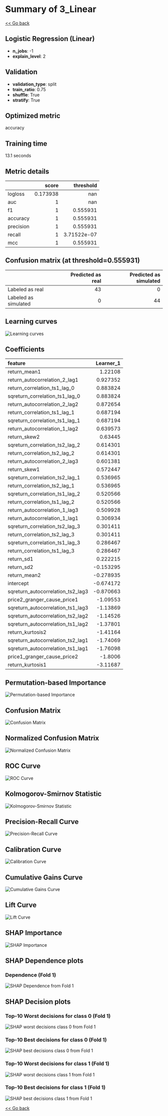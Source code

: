 # Summary of 3_Linear

[<< Go back](../README.md)


## Logistic Regression (Linear)
- **n_jobs**: -1
- **explain_level**: 2

## Validation
 - **validation_type**: split
 - **train_ratio**: 0.75
 - **shuffle**: True
 - **stratify**: True

## Optimized metric
accuracy

## Training time

13.1 seconds

## Metric details
|           |    score |     threshold |
|:----------|---------:|--------------:|
| logloss   | 0.173938 | nan           |
| auc       | 1        | nan           |
| f1        | 1        |   0.555931    |
| accuracy  | 1        |   0.555931    |
| precision | 1        |   0.555931    |
| recall    | 1        |   3.71522e-07 |
| mcc       | 1        |   0.555931    |


## Confusion matrix (at threshold=0.555931)
|                      |   Predicted as real |   Predicted as simulated |
|:---------------------|--------------------:|-------------------------:|
| Labeled as real      |                  43 |                        0 |
| Labeled as simulated |                   0 |                       44 |

## Learning curves
![Learning curves](learning_curves.png)

## Coefficients
| feature                           |   Learner_1 |
|:----------------------------------|------------:|
| return_mean1                      |    1.22108  |
| return_autocorrelation_2_lag1     |    0.927352 |
| return_correlation_ts1_lag_0      |    0.883824 |
| sqreturn_correlation_ts1_lag_0    |    0.883824 |
| return_autocorrelation_2_lag2     |    0.872654 |
| return_correlation_ts1_lag_1      |    0.687194 |
| sqreturn_correlation_ts1_lag_1    |    0.687194 |
| return_autocorrelation_1_lag2     |    0.639573 |
| return_skew2                      |    0.63445  |
| sqreturn_correlation_ts2_lag_2    |    0.614301 |
| return_correlation_ts2_lag_2      |    0.614301 |
| return_autocorrelation_2_lag3     |    0.601381 |
| return_skew1                      |    0.572447 |
| sqreturn_correlation_ts2_lag_1    |    0.536965 |
| return_correlation_ts2_lag_1      |    0.536965 |
| sqreturn_correlation_ts1_lag_2    |    0.520566 |
| return_correlation_ts1_lag_2      |    0.520566 |
| return_autocorrelation_1_lag3     |    0.509928 |
| return_autocorrelation_1_lag1     |    0.306934 |
| sqreturn_correlation_ts2_lag_3    |    0.301411 |
| return_correlation_ts2_lag_3      |    0.301411 |
| sqreturn_correlation_ts1_lag_3    |    0.286467 |
| return_correlation_ts1_lag_3      |    0.286467 |
| return_sd1                        |    0.222215 |
| return_sd2                        |   -0.153295 |
| return_mean2                      |   -0.278935 |
| intercept                         |   -0.674172 |
| sqreturn_autocorrelation_ts2_lag3 |   -0.870663 |
| price2_granger_cause_price1       |   -1.09553  |
| sqreturn_autocorrelation_ts1_lag3 |   -1.13869  |
| sqreturn_autocorrelation_ts2_lag2 |   -1.14526  |
| sqreturn_autocorrelation_ts1_lag2 |   -1.37801  |
| return_kurtosis2                  |   -1.41164  |
| sqreturn_autocorrelation_ts2_lag1 |   -1.74069  |
| sqreturn_autocorrelation_ts1_lag1 |   -1.76098  |
| price1_granger_cause_price2       |   -1.8006   |
| return_kurtosis1                  |   -3.11687  |


## Permutation-based Importance
![Permutation-based Importance](permutation_importance.png)
## Confusion Matrix

![Confusion Matrix](confusion_matrix.png)


## Normalized Confusion Matrix

![Normalized Confusion Matrix](confusion_matrix_normalized.png)


## ROC Curve

![ROC Curve](roc_curve.png)


## Kolmogorov-Smirnov Statistic

![Kolmogorov-Smirnov Statistic](ks_statistic.png)


## Precision-Recall Curve

![Precision-Recall Curve](precision_recall_curve.png)


## Calibration Curve

![Calibration Curve](calibration_curve_curve.png)


## Cumulative Gains Curve

![Cumulative Gains Curve](cumulative_gains_curve.png)


## Lift Curve

![Lift Curve](lift_curve.png)



## SHAP Importance
![SHAP Importance](shap_importance.png)

## SHAP Dependence plots

### Dependence (Fold 1)
![SHAP Dependence from Fold 1](learner_fold_0_shap_dependence.png)

## SHAP Decision plots

### Top-10 Worst decisions for class 0 (Fold 1)
![SHAP worst decisions class 0 from Fold 1](learner_fold_0_shap_class_0_worst_decisions.png)
### Top-10 Best decisions for class 0 (Fold 1)
![SHAP best decisions class 0 from Fold 1](learner_fold_0_shap_class_0_best_decisions.png)
### Top-10 Worst decisions for class 1 (Fold 1)
![SHAP worst decisions class 1 from Fold 1](learner_fold_0_shap_class_1_worst_decisions.png)
### Top-10 Best decisions for class 1 (Fold 1)
![SHAP best decisions class 1 from Fold 1](learner_fold_0_shap_class_1_best_decisions.png)

[<< Go back](../README.md)
